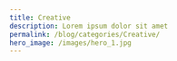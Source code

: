 ```yaml
---
title: Creative
description: Lorem ipsum dolor sit amet
permalink: /blog/categories/Creative/
hero_image: /images/hero_1.jpg
---
```

